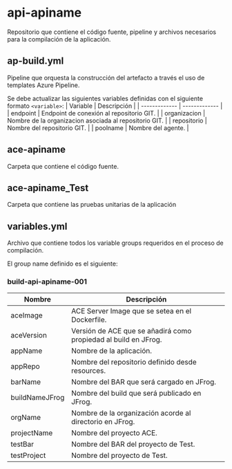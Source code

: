 # api-apiname

Repositorio que contiene el código fuente, pipeline y archivos necesarios para la compilación de la aplicación.

## ap-build.yml

Pipeline que orquesta la construcción del artefacto a través el uso de templates Azure Pipeline.

Se debe actualizar las siguientes variables definidas con el siguiente formato `<variable>`:
| Variable  | Descripción |
| ------------- | ------------- |
| endpoint | Endpoint de conexión al repositorio GIT. |
| organizacion | Nombre de la organizacion asociada al repositorio GIT. |
| repositorio | Nombre del repositorio GIT.  |
| poolname | Nombre del agente.  |

## ace-apiname

Carpeta que contiene el código fuente.

## ace-apiname_Test

Carpeta que contiene las pruebas unitarias de la aplicación


## variables.yml

Archivo que contiene todos los variable groups requeridos en el proceso de compilación.

El group name definido es el siguiente:

### build-api-apiname-001

| Nombre  | Descripción |
| ------------- | ------------- |
| aceImage | ACE Server Image que se setea en el Dockerfile. |
| aceVersion | Versión de ACE que se añadirá como propiedad al build en JFrog. |
| appName | Nombre de la aplicación. |
| appRepo | Nombre del repositorio definido desde resources. |
| barName | Nombre del BAR que será cargado en JFrog. |
| buildNameJFrog | Nombre del build que será publicado en JFrog. |
| orgName | Nombre de la organización acorde al directorio en JFrog. |
| projectName | Nombre del proyecto ACE. |
| testBar | Nombre del BAR del proyecto de Test. |
| testProject | Nombre del proyecto de Test. |
